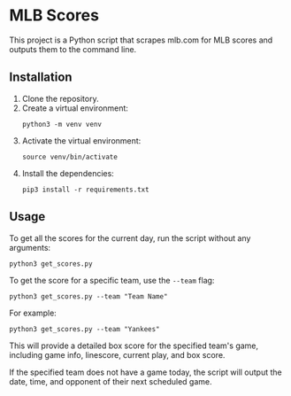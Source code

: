 # MLB Scores

This project is a Python script that scrapes mlb.com for MLB scores and outputs them to the command line.

## Installation

1.  Clone the repository.
2.  Create a virtual environment:
    ```
    python3 -m venv venv
    ```
3.  Activate the virtual environment:
    ```
    source venv/bin/activate
    ```
4.  Install the dependencies:
    ```
    pip3 install -r requirements.txt
    ```

## Usage

To get all the scores for the current day, run the script without any arguments:

```
python3 get_scores.py
```

To get the score for a specific team, use the `--team` flag:

```
python3 get_scores.py --team "Team Name"
```

For example:

```
python3 get_scores.py --team "Yankees"
```

This will provide a detailed box score for the specified team's game, including game info, linescore, current play, and box score.

If the specified team does not have a game today, the script will output the date, time, and opponent of their next scheduled game.
